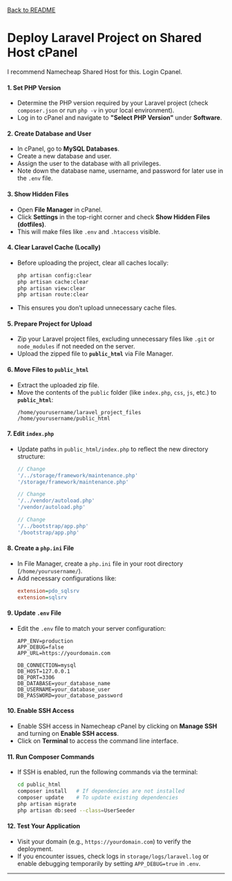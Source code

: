 [Back to README](README.md)

# Deploy Laravel Project on Shared Host cPanel

 I recommend Namecheap Shared Host for this.
 Login Cpanel.


#### 1. **Set PHP Version**
   - Determine the PHP version required by your Laravel project (check `composer.json` or run `php -v` in your local environment).
   - Log in to cPanel and navigate to **"Select PHP Version"** under **Software**.

#### 2. **Create Database and User**
   - In cPanel, go to **MySQL Databases**.
   - Create a new database and user.
   - Assign the user to the database with all privileges.
   - Note down the database name, username, and password for later use in the `.env` file.

#### 3. **Show Hidden Files**
   - Open **File Manager** in cPanel.
   - Click **Settings** in the top-right corner and check **Show Hidden Files (dotfiles)**.
   - This will make files like `.env` and `.htaccess` visible.

#### 4. **Clear Laravel Cache (Locally)**
   - Before uploading the project, clear all caches locally:
     ```bash
     php artisan config:clear
     php artisan cache:clear
     php artisan view:clear
     php artisan route:clear
     ```
   - This ensures you don’t upload unnecessary cache files.

#### 5. **Prepare Project for Upload**
   - Zip your Laravel project files, excluding unnecessary files like `.git` or `node_modules` if not needed on the server.
   - Upload the zipped file to **`public_html`** via File Manager.

#### 6. **Move Files to `public_html`**
   - Extract the uploaded zip file.
   - Move the contents of the `public` folder (like `index.php`, `css`, `js`, etc.) to **`public_html`**:
     ```
     /home/yourusername/laravel_project_files
     /home/yourusername/public_html
     ```

#### 7. **Edit `index.php`**
   - Update paths in `public_html/index.php` to reflect the new directory structure:
     ```php
     // Change
     '/../storage/framework/maintenance.php'
     '/storage/framework/maintenance.php'

     // Change
     '/../vendor/autoload.php'
     '/vendor/autoload.php'

     // Change
     '/../bootstrap/app.php'
     '/bootstrap/app.php'
     ```

#### 8. **Create a `php.ini` File**
   - In File Manager, create a `php.ini` file in your root directory (`/home/yourusername/`).
   - Add necessary configurations like:
     ```ini
     extension=pdo_sqlsrv
     extension=sqlsrv
     ```

#### 9. **Update `.env` File**
   - Edit the `.env` file to match your server configuration:
     ```env
     APP_ENV=production
     APP_DEBUG=false
     APP_URL=https://yourdomain.com

     DB_CONNECTION=mysql
     DB_HOST=127.0.0.1
     DB_PORT=3306
     DB_DATABASE=your_database_name
     DB_USERNAME=your_database_user
     DB_PASSWORD=your_database_password
     ```

#### 10. **Enable SSH Access**
   - Enable SSH access in Namecheap cPanel by clicking on **Manage SSH** and turning on **Enable SSH access**.
   - Click on **Terminal** to access the command line interface.

#### 11. **Run Composer Commands**
   - If SSH is enabled, run the following commands via the terminal:
     ```bash
     cd public_html
     composer install   # If dependencies are not installed
     composer update    # To update existing dependencies
     php artisan migrate
     php artisan db:seed --class=UserSeeder
     ```

#### 12. **Test Your Application**
   - Visit your domain (e.g., `https://yourdomain.com`) to verify the deployment.
   - If you encounter issues, check logs in `storage/logs/laravel.log` or enable debugging temporarily by setting `APP_DEBUG=true` in `.env`.

---
 